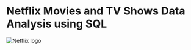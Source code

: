 # Netflix Movies and TV Shows Data Analysis using SQL

![Netflix logo](https://github.com/Egitto-Data/Netflix_sql_project/edit/main/logo.png)

